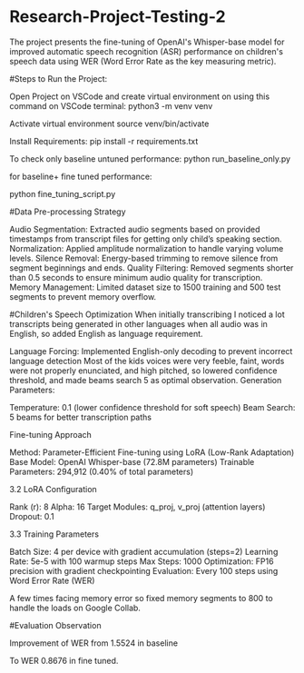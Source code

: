 # Research-Project-Testing-2

The project presents the fine-tuning of OpenAI's Whisper-base model for improved automatic speech recognition (ASR) performance on children's speech data using WER (Word Error Rate as the key measuring metric).

#Steps to Run the Project:

Open Project on VSCode and create virtual environment on using this command on VSCode terminal:
python3 -m venv venv

Activate virtual environment
source venv/bin/activate

Install Requirements:
pip install -r requirements.txt

To check only baseline untuned performance:
python run_baseline_only.py

for baseline+ fine tuned performance:

python fine_tuning_script.py


#Data Pre-processing Strategy

Audio Segmentation: Extracted audio segments based on provided timestamps from transcript files for getting only child’s speaking section.
Normalization: Applied amplitude normalization to handle varying volume levels.
Silence Removal: Energy-based trimming to remove silence from segment beginnings and ends.
Quality Filtering: Removed segments shorter than 0.5 seconds to ensure minimum audio quality for transcription.
Memory Management: Limited dataset size to 1500 training and 500 test segments to prevent memory overflow.

#Children's Speech Optimization
When initially transcribing I noticed a lot transcripts being generated in other languages when all audio was in English, so added English as language requirement. 

Language Forcing: Implemented English-only decoding to prevent incorrect language detection
Most of the kids voices were very feeble, faint, words were not properly enunciated, and high pitched, so lowered confidence threshold, and made beams search 5 as optimal observation. 
Generation Parameters:

Temperature: 0.1 (lower confidence threshold for soft speech)
Beam Search: 5 beams for better transcription paths

Fine-tuning Approach

Method: Parameter-Efficient Fine-tuning using LoRA (Low-Rank Adaptation)
Base Model: OpenAI Whisper-base (72.8M parameters)
Trainable Parameters: 294,912 (0.40% of total parameters)

3.2 LoRA Configuration

Rank (r): 8
Alpha: 16
Target Modules: q_proj, v_proj (attention layers)
Dropout: 0.1

3.3 Training Parameters

Batch Size: 4 per device with gradient accumulation (steps=2)
Learning Rate: 5e-5 with 100 warmup steps
Max Steps: 1000
Optimization: FP16 precision with gradient checkpointing
Evaluation: Every 100 steps using Word Error Rate (WER)

A few times facing memory error so fixed memory segments to 800 to handle the loads on Google Collab. 

#Evaluation Observation

Improvement of WER from 1.5524 in baseline 

To WER 0.8676 in fine tuned.


